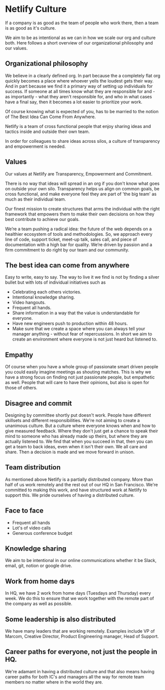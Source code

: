 # Netlify Culture
If a company is as good as the team of people who work there, then a team is as good as it's culture.

We aim to be as intentional as we can in how we scale our org and culture both. Here follows a short overview of our organizational philosophy and our values.

## Organizational philosophy
We believe in a clearly defined org. In part because the a completely flat org quickly becomes a place where whoever yells the loudest gets their way.
And in part because we find it a primary way of setting up individuals for success. If someone at all times know what they are responsible for and - as importantly - what they aren't responsible for, and who in what cases have a final say, then it becomes a lot easier to prioritize your work. 

Of course knowing what is expected of you, has to be married to the notion of The Best Idea Can Come From Anywhere. 

Netlify is a team of cross functional people that enjoy sharing ideas and tactics inside and outside their own team.

In order for colleagues to share ideas across silos, a culture of transparency and empowerment is needed. 

## Values
Our values at Netlify are Transparency, Empowerment and Commitment. 

There is no way that ideas will spread in an org if you don't know what goes on outside your own silo. Transparency helps us align on common goals, be cross functional, and make everyone feel they are part of 'the big team' as much as their individual team.

Our finest mission to create structures that arms the individual with the right framework that empowers them to make their own decisions on how they best contribute to achieve our goals.

We’re a team pushing a radical idea: the future of the web depends on a healthier ecosystem of tools and methodologies. So, we approach every line of code, support ticket, meet-up talk, sales call, and piece of documentation with a high bar for quality. We’re driven by passion and a firm commitment to do right by our team and our community. 


## The best idea can come from anywhere
Easy to write, easy to say. The way to live it we find is not by finding a silver bullet but with lots of individual initiatives such as   
* Celebrating each others victories.
* Intentional knowledge sharing.
* Video hangouts.
* Frequent all hands.
* Share information in a way that the value is understandable for everyone.
* Have new engineers push to production within 48 hours. 
* Make sure that we create a space where you can always tell your manager anything - without fear of repercussions. 
In short we aim to create an environment where everyone is not just heard but listened to.

## Empathy
Of course when you have a whole group of passionate smart driven people you could easily imagine meetings as shouting matches. This is why we have a strong focus on finding not just passionate people, but empathetic as well. People that will care to have their opinions, but also is open for those of others. 

## Disagree and commit
Designing by committee shortly put doesn't work. People have different skillsets and different responsibilities. We're not aiming to create a unanimous culture. But a culture where everyone knows when and how to give measured feedback. Where they don't just get a chance to speak their mind to someone who has already made up theirs, but where they are actually listened to. We find that when you succeed in that, then you can get a team to back ideas, even when it isn't their own. We all care and share. Then a decision is made and we move forward in unison. 

## Team distribution
As mentioned above Netlify is a partially distributed company. More than half of us work remotely and the rest out of our HQ in San Francisco. We're committed to making this work, and have structured work at Netlify to support this. We pride ourselves of having a distributed culture.

## Face to face
* Frequent all hands
* Lot's of video calls
* Generous conference budget 

## Knowledge sharing
We aim to be intentional in our online communications whether it be Slack, email, git, notion or google drive.

## Work from home days
In HQ, we have 2 work from home days (Tuesdays and Thursday) every week. We do this to ensure that we work together with the remote part of the company as well as possible. 

## Some leadership is also distributed
We have many leaders that are working remotely. Examples include VP of Marcom, Creative Director, Product Engineering manager, Head of Support.

## Career paths for everyone, not just the people in HQ.
We're adamant in having a distributed culture and that also means having career paths for both IC's and managers all the way for remote team members no matter where in the world they are.
